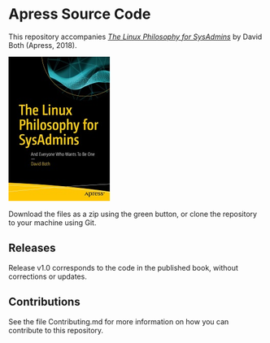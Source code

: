 # Apress Source Code

This repository accompanies [*The Linux Philosophy for SysAdmins*](http://www.apress.com/9781484237298) by David Both (Apress, 2018).

[comment]: #cover
![Cover image](9781484237298.jpg)

Download the files as a zip using the green button, or clone the repository to your machine using Git.

## Releases

Release v1.0 corresponds to the code in the published book, without corrections or updates.

## Contributions

See the file Contributing.md for more information on how you can contribute to this repository.